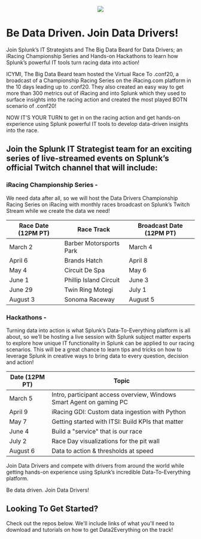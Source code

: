 <p align="center">
  <img src="https://cdn.discordapp.com/attachments/812163910316458016/812366549201584158/DataDrivers-Small.png">
</p>


# Be Data Driven.  Join Data Drivers!
Join Splunk’s IT Strategists and The Big Data Beard for Data Drivers; an iRacing Championship Series and Hands-on Hackathons to learn how Splunk’s powerful IT tools turn racing data into action!

ICYMI, The Big Data Beard team hosted the Virtual Race To .conf20, a broadcast of a Championship Racing Series on the iRacing.com platform in the 10 days leading up to .conf20.  They also created an easy way to get more than 300 metrics out of iRacing and into Splunk which they used to surface insights into the racing action and created the most played BOTN scenario of .conf20! 

NOW IT’S YOUR TURN to get in on the racing action and get hands-on experience using Splunk powerful IT tools to develop data-driven insights into the race.

## Join the Splunk IT Strategist team for an exciting series of live-streamed events on Splunk’s official Twitch channel that will include:

### iRacing Championship Series - 
We need data after all, so we will host the Data Drivers Championship Racing Series on iRacing with monthly races broadcast on Splunk’s Twitch Stream while we create the data we need!  

| Race Date (12PM PT) | Race Track              | Broadcast Date (12PM PT) |
|---------------------|-------------------------|--------------------------|
| March 2             | Barber Motorsports Park | March 4                  |
| April 6             | Brands Hatch            | April 8                  |
| May 4               | Circuit De Spa          | May 6                    |
| June 1              | Phillip Island Circuit  | June 3                   |
| June 29             | Twin Ring Motegi        | July 1                   |
| August 3            | Sonoma Raceway          | August 5                 |


### Hackathons - 
Turning data into action is what Splunk’s Data-To-Everything platform is all about, so we’ll be hosting a live session with Splunk subject matter experts to explore how unique IT functionality in Splunk can be applied to our racing scenarios.  This will be a great chance to learn tips and tricks on how to leverage Splunk in creative ways to bring data to every question, decision and action!

| Date (12PM PT) | Topic                                                                |
|----------------|----------------------------------------------------------------------|
| March 5        | Intro, participant access overview, Windows Smart Agent on gaming PC |
| April 9        | iRacing GDI: Custom data ingestion with Python                       |
| May 7          | Getting started with ITSI: Build KPIs that matter                    |
| June 4         | Build a "service" that is our race                                   |
| July 2         | Race Day visualizations for the pit wall                             |
| August 6       | Data to action & thresholds at speed                                 |


Join Data Drivers and compete with drivers from around the world while getting hands-on experience using Splunk’s incredible Data-To-Everything platform.  

Be data driven. Join Data Drivers! 


## Looking To Get Started?


Check out the repos below. We'll include links of what you'll need to download and tutorials on how to get Data2Everything on the track!
